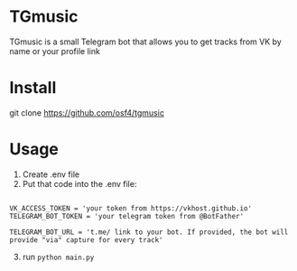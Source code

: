 # TGmusic
TGmusic is a small Telegram bot that allows you to get tracks from VK by name or your profile link

# Install
git clone https://github.com/osf4/tgmusic
  
# Usage
1. Create .env file
2. Put that code into the .env file:

```

VK_ACCESS_TOKEN = 'your token from https://vkhost.github.io'
TELEGRAM_BOT_TOKEN = 'your telegram token from @BotFather'

TELEGRAM_BOT_URL = 't.me/ link to your bot. If provided, the bot will provide "via" capture for every track'
```

3. run ```python main.py```